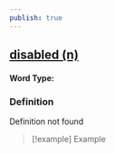 ```yaml
---
publish: true
---
```

## [disabled (n)](https://dictionary.cambridge.org/dictionary/english/disabled-(n))

#### Word Type: 
### Definition
Definition not found

>[!example] Example
> 
